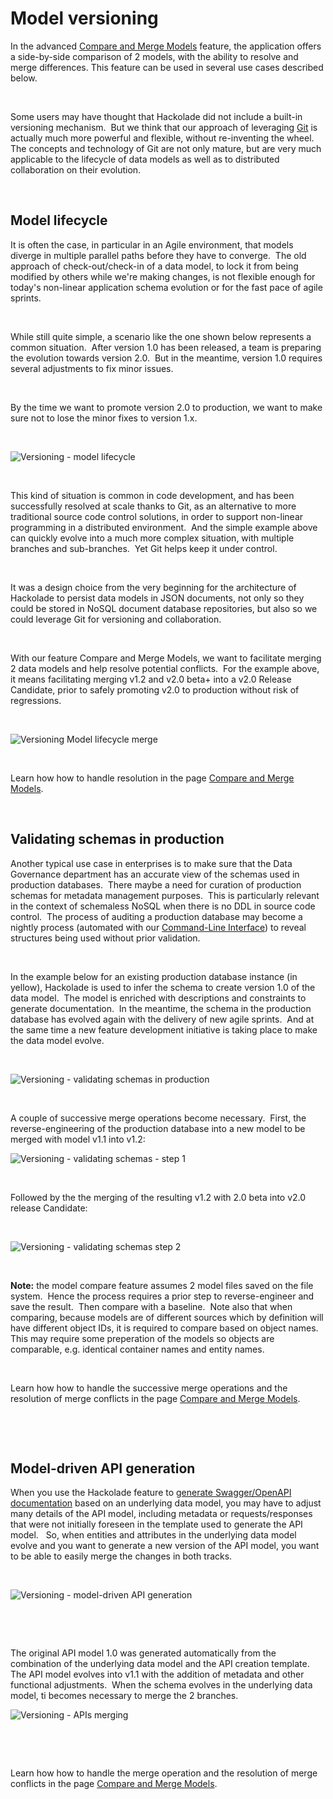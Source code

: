 # Model versioning

In the advanced [Compare and Merge Models](<Compareandmergemodels.md>) feature, the application offers a side-by-side comparison of 2 models, with the ability to resolve and merge differences. This feature can be used in several use cases described below.

&nbsp;

Some users may have thought that Hackolade did not include a built-in versioning mechanism.&nbsp; But we think that our approach of leveraging [Git](<https://en.wikipedia.org/wiki/Git> "target=\"\_blank\"") is actually much more powerful and flexible, without re-inventing the wheel.&nbsp; The concepts and technology of Git are not only mature, but are very much applicable to the lifecycle of data models as well as to distributed collaboration on their evolution.

&nbsp;

## Model lifecycle

It is often the case, in particular in an Agile environment, that models diverge in multiple parallel paths before they have to converge.&nbsp; The old approach of check-out/check-in of a data model, to lock it from being modified by others while we're making changes, is not flexible enough for today's non-linear application schema evolution or for the fast pace of agile sprints.

&nbsp;

While still quite simple, a scenario like the one shown below represents a common situation.&nbsp; After version 1.0 has been released, a team is preparing the evolution towards version 2.0.&nbsp; But in the meantime, version 1.0 requires several adjustments to fix minor issues.

&nbsp;

By the time we want to promote version 2.0 to production, we want to make sure not to lose the minor fixes to version 1.x.&nbsp;

&nbsp;

![Versioning - model lifecycle](<lib/Versioning - model lifecycle.png>)

&nbsp;

This kind of situation is common in code development, and has been successfully resolved at scale thanks to Git, as an alternative to more traditional source code control solutions, in order to support non-linear programming in a distributed environment.&nbsp; And the simple example above can quickly evolve into a much more complex situation, with multiple branches and sub-branches.&nbsp; Yet Git helps keep it under control.

&nbsp;

It was a design choice from the very beginning for the architecture of Hackolade to persist data models in JSON documents, not only so they could be stored in NoSQL document database repositories, but also so we could leverage Git for versioning and collaboration.

&nbsp;

With our feature Compare and Merge Models, we want to facilitate merging 2 data models and help resolve potential conflicts.&nbsp; For the example above, it means facilitating merging v1.2 and v2.0 beta+ into a v2.0 Release Candidate, prior to safely promoting v2.0 to production without risk of regressions.

&nbsp;

![Versioning Model lifecycle merge](<lib/Versioning Model lifecycle merge.png>)

&nbsp;

Learn how how to handle resolution in the page [Compare and Merge Models](<Compareandmergemodels.md>).

&nbsp;

## Validating schemas in production

Another typical use case in enterprises is to make sure that the Data Governance department has an accurate view of the schemas used in production databases.&nbsp; There maybe a need for curation of production schemas for metadata management purposes.&nbsp; This is particularly relevant in the context of schemaless NoSQL when there is no DDL in source code control.&nbsp; The process of auditing a production database may become a nightly process (automated with our [Command-Line Interface](<CommandLineInterface.md>)) to reveal structures being used without prior validation.

&nbsp;

In the example below for an existing production database instance (in yellow), Hackolade is used to infer the schema to create version 1.0 of the data model.&nbsp; The model is enriched with descriptions and constraints to generate documentation.&nbsp; In the meantime, the schema in the production database has evolved again with the delivery of new agile sprints.&nbsp; And at the same time a new feature development initiative is taking place to make the data model evolve.&nbsp;

&nbsp;

![Versioning - validating schemas in production](<lib/Versioning - validating schemas in production.png>)

&nbsp;

A couple of successive merge operations become necessary.&nbsp; First, the reverse-engineering of the production database into a new model to be merged with model v1.1 into v1.2:

![Versioning - validating schemas - step 1](<lib/Versioning - validating schemas - step 1.png>)

&nbsp;

Followed by the the merging of the resulting v1.2 with 2.0 beta into v2.0 release Candidate:

&nbsp;

![Versioning - validating schemas step 2](<lib/Versioning - validating schemas step 2.png>)

&nbsp;

**Note:** the model compare feature assumes 2 model files saved on the file system.  Hence the process requires a prior step to reverse-engineer and save the result.  Then compare with a baseline.  Note also that when comparing, because models are of different sources which by definition will have different object IDs, it is required to compare based on object names.  This may require some preperation of the models so objects are comparable, e.g. identical container names and entity names.

&nbsp;

Learn how how to handle the successive merge operations and the resolution of merge conflicts in the page [Compare and Merge Models](<Compareandmergemodels.md>).

&nbsp;

&nbsp;

## Model-driven API generation

When you use the Hackolade feature to [generate Swagger/OpenAPI documentation](<APIModel.md>) based on an underlying data model, you may have to adjust many details of the API model, including metadata or requests/responses that were not initially foreseen in the template used to generate the API model. &nbsp; So, when entities and attributes in the underlying data model evolve and you want to generate a new version of the API model, you want to be able to easily merge the changes in both tracks.

&nbsp;

![Versioning - model-driven API generation](<lib/Versioning - APIs.png>)

&nbsp;

&nbsp;

The original API model 1.0 was generated automatically from the combination of the underlying data model and the API creation template.&nbsp; The API model evolves into v1.1 with the addition of metadata and other functional adjustments.&nbsp; When the schema evolves in the underlying data model, ti becomes necessary to merge the 2 branches.

![Versioning - APIs merging](<lib/Versioning - APIs merging.png>)

&nbsp;

&nbsp;

Learn how how to handle the merge operation and the resolution of merge conflicts in the page [Compare and Merge Models](<Compareandmergemodels.md>).

&nbsp;

